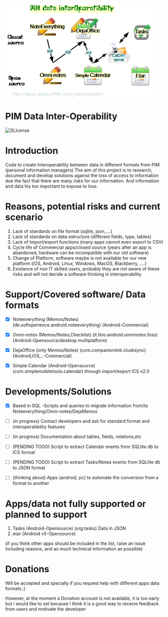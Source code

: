  ![icon](resources/Interoperability_apps_diagram.png)

PIM Data Inter-Operability
==========

![SLicense](https://img.shields.io/badge/License-GPLv3-red.svg)

# Introduction

Code to create Interoperability between data in different formats from PIM (personal information managers)
The aim of this project is to research, document and develop solutions against the loss of access to information due the fact that 
there are many risks for our information. And information and data his too important to expose to loss.


# Reasons, potential risks and current scenario
1. Lack of standards on file format (sqlite, json,....)
2. Lack of standards on data estructure (different fields, type, tables)
3. Lack of Import/export functions (many apps cannot even export to CSV)
4. Cycle life of Commercial apps/closed source (years after an app is abandoned, hardware can be incompatible with our old software)
5. Change of Platform, software maybe is not available for our new platform (iOS, Android, Linux, Windows, MacOS, Blackberry, ....)
6. Existance of non IT skilled users, probably they are not aware of these risks and will not decide a software thinking in interoperability


# Support/Covered software/ Data formats
- [x] Noteeverything (Memos/Notes) (de.softxperience.android.noteeverything) (Android-Commercial)
- [x] Omni-notes (Memos/Notes,Checklist) (it.feio.android.omninotes.foss) (Android-Opensource/desktop multiplatform)
- [x] DejaOffice (only Memos/Notes) (com.companionlink.clusbsync) (Android,iOS,..-Commercial)
- [x] Simple Calendar (Android-Opensource)(com.simplemobiletools.calendar) through import/export ICS v2.0


# Developments/Solutions
- [x] Based in SQL -Scripts and queries to migrate information from/to Noteeverything/Omni-notes/DejaMemos
- [ ] (in progress) Contact developers and ask for standard format and interoperatibility features
- [ ] (in progress) Documentation about tables, fields, relations,etc
- [ ] (PENDING TODO) Script to extract Calendar events from SQLlite db to ICS format
- [ ] (PENDING TODO) Script to extract Tasks/Notes events from SQLlite db to JSON format
- [ ] (thinking about) Apps (android, pc) to automate the conversion from a format to another


# Apps/data not fully supported or planned to support
1. Tasks (Android-Opensource) (org.tasks)
    Data in JSON
2. etar (Android v5-Opensource)


(if you think other apps should be included in the list, raise an issue including reasons, and as much technical information as possible)
    
    

# Donations
Will be accepted and specially if you request help with different apps data formats ;)

However, at the moment a Donation account is not available, it is too early but i would like to set because I think it is a good way to receive feedback from users and motivate the developer



